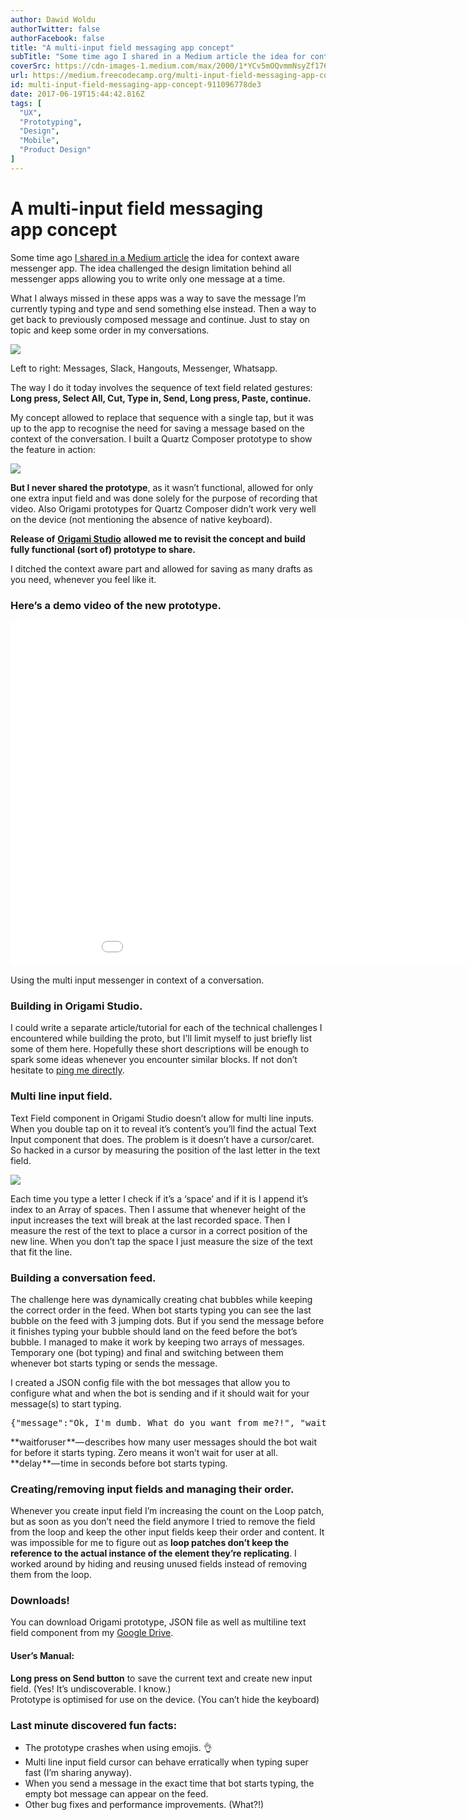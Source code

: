 ```yaml
---
author: Dawid Woldu
authorTwitter: false
authorFacebook: false
title: "A multi-input field messaging app concept"
subTitle: "Some time ago I shared in a Medium article the idea for context aware messenger app. The idea challenged the design limitation behind all..."
coverSrc: https://cdn-images-1.medium.com/max/2000/1*YCv5mOQvmmNsyZf1769nww.gif
url: https://medium.freecodecamp.org/multi-input-field-messaging-app-concept-911096778de3
id: multi-input-field-messaging-app-concept-911096778de3
date: 2017-06-19T15:44:42.816Z
tags: [
  "UX",
  "Prototyping",
  "Design",
  "Mobile",
  "Product Design"
]
---
```

# A multi-input field messaging app concept

Some time ago [I shared in a Medium article](https://medium.com/@dawdus/freeing-the-bubbles-context-aware-messaging-app-8466abdcda27) the idea for context aware messenger app. The idea challenged the design limitation behind all messenger apps allowing you to write only one message at a time.

What I always missed in these apps was a way to save the message I’m currently typing and type and send something else instead. Then a way to get back to previously composed message and continue. Just to stay on topic and keep some order in my conversations.







![](https://cdn-images-1.medium.com/max/2000/1*V1FjQERZI5qae8EgEpdjjg.png)

Left to right: Messages, Slack, Hangouts, Messenger, Whatsapp.







The way I do it today involves the sequence of text field related gestures: **Long press, Select All, Cut, Type in, Send, Long press, Paste, continue.**

My concept allowed to replace that sequence with a single tap, but it was up to the app to recognise the need for saving a message based on the context of the conversation. I built a Quartz Composer prototype to show the feature in action:







![](https://cdn-images-1.medium.com/max/2000/1*Lsq9c3raoWv6ApwNXw8KjQ.gif)







**But I never shared the prototype**, as it wasn’t functional, allowed for only one extra input field and was done solely for the purpose of recording that video. Also Origami prototypes for Quartz Composer didn’t work very well on the device (not mentioning the absence of native keyboard).

**Release of** [**Origami Studio**](http://origami.design) **allowed me to revisit the concept and build fully functional (sort of) prototype to share.**

I ditched the context aware part and allowed for saving as many drafts as you need, whenever you feel like it.

### **Here’s a demo video of the new prototype.**









<iframe data-width="854" data-height="480" width="980" height="551" src="/media/d7df67a77005882c8f7d9eb78510e9dd?postId=911096778de3" data-media-id="d7df67a77005882c8f7d9eb78510e9dd" data-thumbnail="https://i.embed.ly/1/image?url=https%3A%2F%2Fi.ytimg.com%2Fvi%2FMtTGNjTen1g%2Fhqdefault.jpg&amp;key=a19fcc184b9711e1b4764040d3dc5c07" allowfullscreen="" frameborder="0"></iframe>



Using the multi input messenger in context of a conversation.







### Building in Origami Studio.

I could write a separate article/tutorial for each of the technical challenges I encountered while building the proto, but I’ll limit myself to just briefly list some of them here. Hopefully these short descriptions will be enough to spark some ideas whenever you encounter similar blocks. If not don’t hesitate to [ping me directly](https://twitter.com/dawidwoldu).

### **Multi line input field.**

Text Field component in Origami Studio doesn’t allow for multi line inputs. When you double tap on it to reveal it’s content’s you’ll find the actual Text Input component that does. The problem is it doesn’t have a cursor/caret. So hacked in a cursor by measuring the position of the last letter in the text field.



![](https://cdn-images-1.medium.com/max/1600/1*uLDTzgWOHzIkLT8OsL7Q3Q.gif)



Each time you type a letter I check if it’s a ‘space’ and if it is I append it’s index to an Array of spaces. Then I assume that whenever height of the input increases the text will break at the last recorded space. Then I measure the rest of the text to place a cursor in a correct position of the new line. When you don’t tap the space I just measure the size of the text that fit the line.

### **Building a conversation feed.**

The challenge here was dynamically creating chat bubbles while keeping the correct order in the feed. When bot starts typing you can see the last bubble on the feed with 3 jumping dots. But if you send the message before it finishes typing your bubble should land on the feed before the bot’s bubble. I managed to make it work by keeping two arrays of messages. Temporary one (bot typing) and final and switching between them whenever bot starts typing or sends the message.

I created a JSON config file with the bot messages that allow you to configure what and when the bot is sending and if it should wait for your message(s) to start typing.

<pre name="eb5f" id="eb5f" class="graf graf--pre graf-after--p">{"message":"Ok, I'm dumb. What do you want from me?!", "waitforuser":2,"delay":1}</pre>

**waitforuser **— describes how many user messages should the bot wait for before it starts typing. Zero means it won’t wait for user at all.  
**delay **— time in seconds before bot starts typing.

### **Creating/removing input fields and managing their order.**

Whenever you create input field I’m increasing the count on the Loop patch, but as soon as you don’t need the field anymore I tried to remove the field from the loop and keep the other input fields keep their order and content. It was impossible for me to figure out as **loop patches don’t keep the reference to the actual instance of the element they’re replicating**. I worked around by hiding and reusing unused fields instead of removing them from the loop.

### Downloads!

You can download Origami prototype, JSON file as well as multiline text field component from my [Google Drive](https://drive.google.com/drive/folders/0B9oWvt9KHdw0T2hOcUdlUFMtMVk?usp=sharing).

#### **User’s Manual:**

**Long press on Send button** to save the current text and create new input field. (Yes! It’s undiscoverable. I know.)  
Prototype is optimised for use on the device. (You can’t hide the keyboard)

### **Last minute discovered fun facts:**

* The prototype crashes when using emojis. 👌  
* Multi line input field cursor can behave erratically when typing super fast (I’m sharing anyway).  
* When you send a message in the exact time that bot starts typing, the empty bot message can appear on the feed.  
* Other bug fixes and performance improvements. (What?!)








